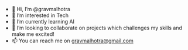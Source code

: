 - 👋 Hi, I’m @gravmalhotra
- 👀 I’m interested in Tech
- 🌱 I’m currently learning AI
- 💞️ I’m looking to collaborate on projects which challenges my skills and make me excited!
- 📫 You can reach me on gravmalhotra@gmail.com

<!---
gravmalhotra/gravmalhotra is a ✨ special ✨ repository because its `README.md` (this file) appears on your GitHub profile.
You can click the Preview link to take a look at your changes.
--->
